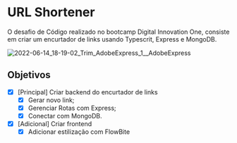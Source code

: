 # URL Shortener
O desafio de Código realizado no bootcamp Digital Innovation One, consiste em criar um encurtador de links usando Typescrit, Express e MongoDB. 

![2022-06-14_18-19-02_Trim_AdobeExpress_1__AdobeExpress](https://user-images.githubusercontent.com/9398249/173692277-08cd2258-428e-4697-a433-ef84f7812250.gif)

## Objetivos
- [x] [Principal] Criar backend do encurtador de links
  - [x] Gerar novo link; 
  - [x] Gerenciar Rotas com Express;
  - [x] Conectar com MongoDB.

- [x] [Adicional] Criar frontend
  - [x] Adicionar estilização com FlowBite
